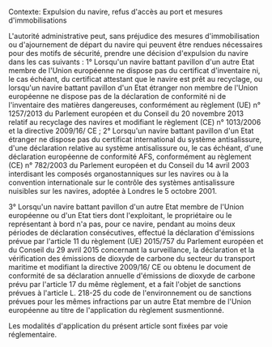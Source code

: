 Contexte: Expulsion du navire, refus d'accès au port et mesures d'immobilisations

L'autorité administrative peut, sans préjudice des mesures d'immobilisation ou d'ajournement de départ du navire qui peuvent être rendues nécessaires pour des motifs de sécurité, prendre une décision d'expulsion du navire dans les cas suivants : 1° Lorsqu'un navire battant pavillon d'un autre Etat membre de l'Union européenne ne dispose pas du certificat d'inventaire ni, le cas échéant, du certificat attestant que le navire est prêt au recyclage, ou lorsqu'un navire battant pavillon d'un Etat étranger non membre de l'Union européenne ne dispose pas de la déclaration de conformité ni de l'inventaire des matières dangereuses, conformément au règlement (UE) n° 1257/2013 du Parlement européen et du Conseil du 20 novembre 2013 relatif au recyclage des navires et modifiant le règlement (CE) n° 1013/2006 et la directive 2009/16/ CE ; 2° Lorsqu'un navire battant pavillon d'un Etat étranger ne dispose pas du certificat international du système antisalissure, d'une déclaration relative au système antisalissure ou, le cas échéant, d'une déclaration européenne de conformité AFS, conformément au règlement (CE) n° 782/2003 du Parlement européen et du Conseil du 14 avril 2003 interdisant les composés organostanniques sur les navires ou à la convention internationale sur le contrôle des systèmes antisalissure nuisibles sur les navires, adoptée à Londres le 5 octobre 2001.

3° Lorsqu'un navire battant pavillon d'un autre Etat membre de l'Union européenne ou d'un Etat tiers dont l'exploitant, le propriétaire ou le représentant à bord n'a pas, pour ce navire, pendant au moins deux périodes de déclaration consécutives, effectué la déclaration d'émissions prévue par l'article 11 du règlement (UE) 2015/757 du Parlement européen et du Conseil du 29 avril 2015 concernant la surveillance, la déclaration et la vérification des émissions de dioxyde de carbone du secteur du transport maritime et modifiant la directive 2009/16/ CE ou obtenu le document de conformité de sa déclaration annuelle d'émissions de dioxyde de carbone prévu par l'article 17 du même règlement, et a fait l'objet de sanctions prévues à l'article L. 218-25 du code de l'environnement ou de sanctions prévues pour les mêmes infractions par un autre Etat membre de l'Union européenne au titre de l'application du règlement susmentionné.

Les modalités d'application du présent article sont fixées par voie réglementaire.
